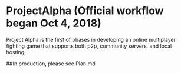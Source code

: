# ProjectAlpha (Official workflow began Oct 4, 2018)
Project Alpha is the first of  phases in developing an online multiplayer fighting game that supports both p2p, community servers, and local hosting.

##In production, please see Plan.md
